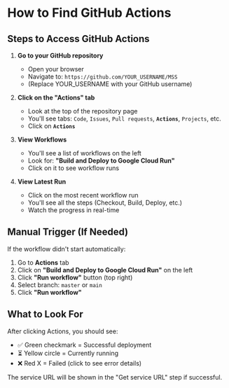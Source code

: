 # How to Find GitHub Actions

## Steps to Access GitHub Actions

1. **Go to your GitHub repository**
   - Open your browser
   - Navigate to: `https://github.com/YOUR_USERNAME/MSS`
   - (Replace YOUR_USERNAME with your GitHub username)

2. **Click on the "Actions" tab**
   - Look at the top of the repository page
   - You'll see tabs: `Code`, `Issues`, `Pull requests`, **`Actions`**, `Projects`, etc.
   - Click on **`Actions`**

3. **View Workflows**
   - You'll see a list of workflows on the left
   - Look for: **"Build and Deploy to Google Cloud Run"**
   - Click on it to see workflow runs

4. **View Latest Run**
   - Click on the most recent workflow run
   - You'll see all the steps (Checkout, Build, Deploy, etc.)
   - Watch the progress in real-time

## Manual Trigger (If Needed)

If the workflow didn't start automatically:

1. Go to **Actions** tab
2. Click on **"Build and Deploy to Google Cloud Run"** on the left
3. Click **"Run workflow"** button (top right)
4. Select branch: `master` or `main`
5. Click **"Run workflow"**

## What to Look For

After clicking Actions, you should see:
- ✅ Green checkmark = Successful deployment
- ⏳ Yellow circle = Currently running
- ❌ Red X = Failed (click to see error details)

The service URL will be shown in the "Get service URL" step if successful.

